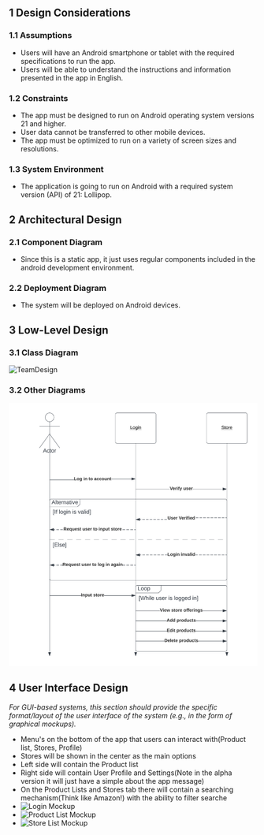 ## 1 Design Considerations
### 1.1 Assumptions
- Users will have an Android smartphone or tablet with the required specifications to run the app.
- Users will be able to understand the instructions and information presented in the app in English.

### 1.2 Constraints
- The app must be designed to run on Android operating system versions 21 and higher.
- User data cannot be transferred to other mobile devices.
- The app must be optimized to run on a variety of screen sizes and resolutions.

### 1.3 System Environment
- The application is going to run on Android with a required system version (API) of 21: Lollipop.

## 2 Architectural Design
### 2.1 Component Diagram
- Since this is a static app, it just uses regular components included in the android development environment.

### 2.2 Deployment Diagram
- The system will be deployed on Android devices.

## 3 Low-Level Design
### 3.1 Class Diagram
![TeamDesign](https://github.com/qc-se-spring23/370Spring23Sec34Team2/blob/main/GroupProject/Design-Team/TeamDesign.png)

### 3.2 Other Diagrams
![SequenceDiagram](sequenceDiagram.png)

## 4 User Interface Design
*For GUI-based systems, this section should provide the specific format/layout of the user interface of the system (e.g., in the form of graphical mockups).*
- Menu's on the bottom of the app that users can interact with(Product list, Stores, Profile)
- Stores will be shown in the center as the main options
- Left side will contain the Product list
- Right side will contain User Profile and Settings(Note in the alpha version it will just have a simple about the app message)
 - On the Product Lists and Stores tab there will contain a searching mechanism(Think like Amazon!) with the ability to filter searche
- ![Login Mockup](https://github.com/qc-se-spring23/370Spring23Sec34Team2/blob/main/GroupProject/Docs/LoginMockup.jpg)
- ![Product List Mockup](https://github.com/qc-se-spring23/370Spring23Sec34Team2/blob/main/GroupProject/Docs/ProductListMockups.jpg)
- ![Store List Mockup](https://github.com/qc-se-spring23/370Spring23Sec34Team2/blob/main/GroupProject/Docs/StoreListMockups.jpg)
